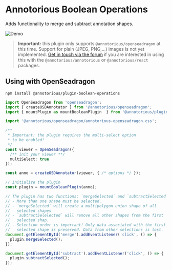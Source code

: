 # Annotorious Boolean Operations

Adds functionality to merge and subtract annotation shapes.

![Demo](/screencast.gif "Demo screenshot")

> **Important:** this plugin only supports `@annotorious/openseadragon` at this time. Support for 
> plain (JPEG, PNG,...) images is not yet implemented. [Get in touch via the forum](https://github.com/orgs/annotorious/discussions) if you are interested in 
> using this with the `@annotorious/annotorious` or `@annotorious/react` packages.

## Using with OpenSeadragon

```
npm install @annotorious/plugin-boolean-operations
```

```ts
import OpenSeadragon from 'openseadragon';
import { createOSDAnnotator } from '@annotorious/openseadragon';
import { mountPlugin as mountBooleanPlugin  } from '@annotorious/plugin-boolean-operations';

import '@annotorious/openseadragon/annotorious-openseadragon.css';

/**
 * Important: the plugin requires the multi-select option
 * to be enabled!
 */
const viewer = OpenSeadragon({
  /** init your viewer **/
  multiSelect: true
});

const anno = createOSDAnnotator(viewer, { /* options */ });

// Initialize the plugin
const plugin = mountBooleanPlugin(anno);

// The plugin has two functions: `mergeSelected` and `subtractSelected`
// - More than one shape must be selected.
// - `mergeSelected` will create a multipolygon union shape of all 
//   selected shapes
// - `subtractSelelected` will remove all other shapes from the first 
//   selected shap.
// - Selection order is important! Only data associated with the first 
//   selected shape is preserved. Data from other selections is lost.
document.getElementById('merge').addEventListener('click', () => {
  plugin.mergeSelected();
});

document.getElementById('subtract').addEventListener('click', () => {
  plugin.subtractSelected();
});
```
